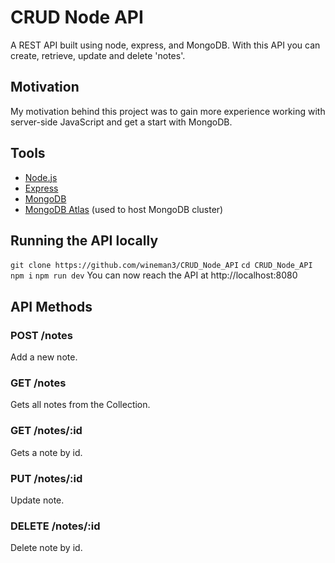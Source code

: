 # CRUD Node API
A REST API built using  node, express, and MongoDB. With this API you can create, retrieve, update and delete 'notes'.

## Motivation
My motivation behind this project was to gain more experience working with server-side JavaScript and get a start with MongoDB.


## Tools

 - [Node.js](https://nodejs.org/en/)
 - [Express](https://expressjs.com/)
 - [MongoDB](https://www.mongodb.com/)
 - [MongoDB Atlas](cloud.mongodb.com) (used to host MongoDB cluster)

## Running the API locally
 `git clone https://github.com/wineman3/CRUD_Node_API`
 `cd CRUD_Node_API`
 `npm i`
 `npm run dev`
 You can now reach the API at http://localhost:8080 

## API Methods

### POST /notes
Add a new note.
### GET /notes
Gets all notes from the Collection.

### GET /notes/:id
Gets a note by id.

### PUT /notes/:id
Update note.

### DELETE /notes/:id
Delete note by id.


